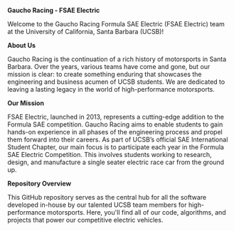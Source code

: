 **Gaucho Racing - FSAE Electric**

Welcome to the Gaucho Racing Formula SAE Electric (FSAE Electric) team at the University of California, Santa Barbara (UCSB)!

**About Us**

Gaucho Racing is the continuation of a rich history of motorsports in Santa Barbara. Over the years, various teams have come and gone, but our mission is clear: to create something enduring that showcases the engineering and business acumen of UCSB students. We are dedicated to leaving a lasting legacy in the world of high-performance motorsports.

**Our Mission**

FSAE Electric, launched in 2013, represents a cutting-edge addition to the Formula SAE competition. Gaucho Racing aims to enable students to gain hands-on experience in all phases of the engineering process and propel them forward into their careers. As part of UCSB’s official SAE International Student Chapter, our main focus is to participate each year in the Formula SAE Electric Competition. This involves students working to research, design, and manufacture a single seater electric race car from the ground up.

**Repository Overview**

This GitHub repository serves as the central hub for all the software developed in-house by our talented UCSB team members for high-performance motorsports. Here, you'll find all of our code, algorithms, and projects that power our competitive electric vehicles.
